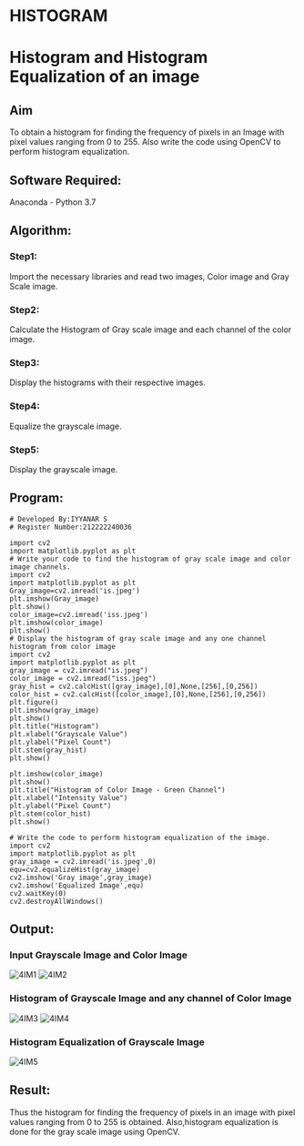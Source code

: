 # HISTOGRAM
# Histogram and Histogram Equalization of an image
## Aim
To obtain a histogram for finding the frequency of pixels in an Image with pixel values ranging from 0 to 255. Also write the code using OpenCV to perform histogram equalization.

## Software Required:
Anaconda - Python 3.7

## Algorithm:
### Step1:
Import the necessary libraries and read two images, Color image and Gray Scale image.

### Step2:
Calculate the Histogram of Gray scale image and each channel of the color image.

### Step3:
Display the histograms with their respective images.

### Step4:
Equalize the grayscale image.

### Step5:
Display the grayscale image.

## Program:
```
# Developed By:IYYANAR S
# Register Number:212222240036
```
```
import cv2
import matplotlib.pyplot as plt
# Write your code to find the histogram of gray scale image and color image channels.
import cv2
import matplotlib.pyplot as plt
Gray_image=cv2.imread('is.jpeg')
plt.imshow(Gray_image)
plt.show()
color_image=cv2.imread('iss.jpeg')
plt.imshow(color_image)
plt.show()
# Display the histogram of gray scale image and any one channel histogram from color image
import cv2
import matplotlib.pyplot as plt
gray_image = cv2.imread("is.jpeg")
color_image = cv2.imread("iss.jpeg")
gray_hist = cv2.calcHist([gray_image],[0],None,[256],[0,256])
color_hist = cv2.calcHist([color_image],[0],None,[256],[0,256])
plt.figure()
plt.imshow(gray_image)
plt.show()
plt.title("Histogram")
plt.xlabel("Grayscale Value")
plt.ylabel("Pixel Count")
plt.stem(gray_hist)
plt.show()

plt.imshow(color_image)
plt.show()
plt.title("Histogram of Color Image - Green Channel")
plt.xlabel("Intensity Value")
plt.ylabel("Pixel Count")
plt.stem(color_hist)
plt.show()

# Write the code to perform histogram equalization of the image. 
import cv2
import matplotlib.pyplot as plt
gray_image = cv2.imread('is.jpeg',0)
equ=cv2.equalizeHist(gray_image)
cv2.imshow('Gray image',gray_image)
cv2.imshow('Equalized Image',equ)
cv2.waitKey(0)
cv2.destroyAllWindows()
```
## Output:
### Input Grayscale Image and Color Image
![4IM1](https://github.com/Iyyanar22009120/HISTOGRAM/assets/118680259/5e84f038-e7f6-40b4-aa31-2ca342b12bd6)
![4IM2](https://github.com/Iyyanar22009120/HISTOGRAM/assets/118680259/835b9de8-3e90-4434-87f6-907dad49c300)


### Histogram of Grayscale Image and any channel of Color Image
![4IM3](https://github.com/Iyyanar22009120/HISTOGRAM/assets/118680259/ce478b13-97c8-4a2a-bb66-ea572af7c69c)
![4IM4](https://github.com/Iyyanar22009120/HISTOGRAM/assets/118680259/8ea3457f-e1f4-4ea1-a7a3-28b66afbdb4b)


### Histogram Equalization of Grayscale Image
![4IM5](https://github.com/Iyyanar22009120/HISTOGRAM/assets/118680259/c7ef469f-ab88-4812-ade2-7e1c27eaadf1)


## Result: 
Thus the histogram for finding the frequency of pixels in an image with pixel values ranging from 0 to 255 is obtained. Also,histogram equalization is done for the gray scale image using OpenCV.

